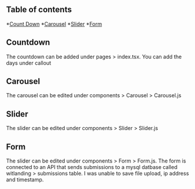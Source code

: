 ## Table of contents
*[Count Down](#countdown)
*[Carousel](#carousel)
*[Slider](#slider)
*[Form](#form)

## Countdown
The countdown can be added under pages > index.tsx.
You can add the days under <LaunchCountdown> callout 

## Carousel
The carousel can be edited under components > Carousel > Carousel.js

## Slider
The slider can be edited under components > Slider > Slider.js

## Form
The slider can be edited under components > Form > Form.js. The form is connected to an API that sends submissions to a mysql datbase called witlanding > submissions table. I was unable to save file upload, ip address and timestamp. 




